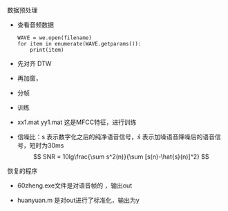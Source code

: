 数据预处理

- 查看音频数据

  ```
  WAVE = we.open(filename)
  for item in enumerate(WAVE.getparams()):
      print(item)
  ```

   

- 先对齐 DTW
- 再加窗，
- 分帧
- 训练
- xx1.mat         yy1.mat       这是MFCC特征，进行训练

- 信噪比：s 表示数字化之后的纯净语音信号，$\hat{s}$ 表示加噪语音降噪后的语音信号，短时为30ms
  $$
  SNR = 10lg\frac{\sum s^2(n)}{\sum [s(n)-\hat{s}(n)]^2}
  $$


恢复的程序

- 60zheng.exe文件是对语音帧的 ，输出out

- huanyuan.m  是对out进行了标准化，输出为y





